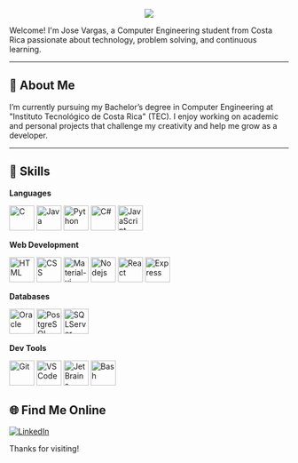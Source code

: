 <p align="center">
  <img src="https://capsule-render.vercel.app/api?type=waving&height=125&color=gradient&text=Hey%20Everyone!🧑🏻‍💻&fontSize=90&animation=fadeIn" />
</p>


Welcome! I'm Jose Vargas, a Computer Engineering student from Costa Rica passionate about technology, problem solving, and continuous learning.

---

## 🚀 About Me

I’m currently pursuing my Bachelor’s degree in Computer Engineering at "Instituto Tecnológico de Costa Rica" (TEC). I enjoy working on academic and personal projects that challenge my creativity and help me grow as a developer.


---

## 🧠 Skills

**Languages**  
<p align="left">
  <img src="https://cdn.jsdelivr.net/gh/devicons/devicon/icons/c/c-original.svg" alt="C" width="45" height="45"/>
  <img src="https://cdn.jsdelivr.net/gh/devicons/devicon/icons/java/java-original.svg" alt="Java" width="45" height="45"/>
  <img src="https://cdn.jsdelivr.net/gh/devicons/devicon/icons/python/python-original.svg" alt="Python" width="45" height="45"/>
  <img src="https://cdn.jsdelivr.net/gh/devicons/devicon/icons/csharp/csharp-original.svg" alt="C#" width="45" height="45"/>
  <img src="https://cdn.jsdelivr.net/gh/devicons/devicon/icons/javascript/javascript-original.svg" alt="JavaScript" width="45" height="45"/>
</p>

**Web Development** 
<p align="left">
  <img src="https://cdn.jsdelivr.net/gh/devicons/devicon/icons/html5/html5-original.svg" alt="HTML" width="45" height="45"/>
  <img src="https://cdn.jsdelivr.net/gh/devicons/devicon/icons/css3/css3-original.svg" alt="CSS" width="45" height="45"/>
  <img src="https://cdn.jsdelivr.net/gh/devicons/devicon/icons/materialui/materialui-original.svg" alt="Material-ui" width="45" height="45"/>
  <img src="https://cdn.jsdelivr.net/gh/devicons/devicon/icons/nodejs/nodejs-original.svg" alt="Nodejs" width="45" height="45"/>
  <img src="https://cdn.jsdelivr.net/gh/devicons/devicon/icons/react/react-original.svg" alt="React" width="45" height="45"/>
  <img src="https://cdn.jsdelivr.net/gh/devicons/devicon/icons/express/express-original.svg" alt="Express" width="45" height="45"/>
</p>

**Databases**  
<p align="left">
  <img src="https://cdn.jsdelivr.net/gh/devicons/devicon/icons/oracle/oracle-original.svg" alt="Oracle" width="45" height="45"/>
  <img src="https://cdn.jsdelivr.net/gh/devicons/devicon/icons/postgresql/postgresql-original.svg" alt="PostgreSQL" width="45" height="45"/>
  <img src="https://cdn.jsdelivr.net/gh/devicons/devicon/icons/microsoftsqlserver/microsoftsqlserver-original.svg" alt="SQLServer" width="45" height="45"/>
</p>

**Dev Tools**  
<p align="left">
  <img src="https://cdn.jsdelivr.net/gh/devicons/devicon/icons/git/git-original.svg" alt="Git" width="45" height="45"/>
  <img src="https://cdn.jsdelivr.net/gh/devicons/devicon/icons/vscode/vscode-original.svg" alt="VSCode" width="45" height="45"/>
  <img src="https://cdn.jsdelivr.net/gh/devicons/devicon/icons/jetbrains/jetbrains-original.svg" alt="JetBrains" width="45" height="45"/>
  <img src="https://cdn.jsdelivr.net/gh/devicons/devicon/icons/bash/bash-original.svg" alt="Bash" width="45" height="45"/>
</p>

## 🌐 Find Me Online

[![LinkedIn](https://img.shields.io/badge/-LinkedIn-0A66C2?logo=linkedin&logoColor=white)](https://www.linkedin.com/in/jose-vargas-61143b35a)  

Thanks for visiting!


<!--
**JoseAndresVargas/JoseAndresVargas** is a ✨ _special_ ✨ repository because its `README.md` (this file) appears on your GitHub profile.

Here are some ideas to get you started:

- 🔭 I’m currently working on ...
- 🌱 I’m currently learning ...
- 👯 I’m looking to collaborate on ...
- 🤔 I’m looking for help with ...
- 💬 Ask me about ...
- 📫 How to reach me: ...
- 😄 Pronouns: ...
- ⚡ Fun fact: ...
-->
